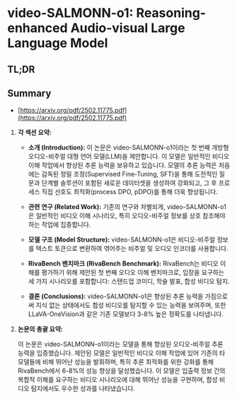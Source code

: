 # video-SALMONN-o1: Reasoning-enhanced Audio-visual Large Language Model
## TL;DR
## Summary
- [https://arxiv.org/pdf/2502.11775.pdf](https://arxiv.org/pdf/2502.11775.pdf)

1. **각 섹션 요약:**

   - **소개 (Introduction):** 이 논문은 video-SALMONN-o1이라는 첫 번째 개방형 오디오-비주얼 대형 언어 모델(LLM)을 제안합니다. 이 모델은 일반적인 비디오 이해 작업에서 향상된 추론 능력을 보유하고 있습니다. 모델의 추론 능력은 처음에는 감독된 정밀 조정(Supervised Fine-Tuning, SFT)을 통해 도전적인 질문과 단계별 솔루션이 포함된 새로운 데이터셋을 생성하여 강화되고, 그 후 프로세스 직접 선호도 최적화(process DPO, pDPO)를 통해 더욱 향상됩니다.

   - **관련 연구 (Related Work):** 기존의 연구와 차별되게, video-SALMONN-o1은 일반적인 비디오 이해 시나리오, 특히 오디오-비주얼 정보를 상호 참조해야 하는 작업에 집중합니다.

   - **모델 구조 (Model Structure):** video-SALMONN-o1은 비디오-비주얼 정보를 텍스트 토큰으로 변환하여 엮어주는 비주얼 및 오디오 인코더를 사용합니다.

   - **RivaBench 벤치마크 (RivaBench Benchmark):** RivaBench는 비디오 이해를 평가하기 위해 제안된 첫 번째 오디오 이해 벤치마크로, 입장을 요구하는 세 가지 시나리오를 포함합니다: 스탠드업 코미디, 학술 발표, 합성 비디오 탐지.

   - **결론 (Conclusions):** video-SALMONN-o1은 향상된 추론 능력을 가짐으로써 지식 없는 상태에서도 합성 비디오를 탐지할 수 있는 능력을 보여주며, 또한 LLaVA-OneVision과 같은 기존 모델보다 3-8% 높은 정확도를 나타냅니다.

2. **논문의 총괄 요약:**

   이 논문은 video-SALMONN-o1이라는 모델을 통해 향상된 오디오-비주얼 추론 능력을 입증했습니다. 제안된 모델은 일반적인 비디오 이해 작업에 있어 기존의 타 모델들에 비해 뛰어난 성능을 발휘하며, 특히 추론 최적화를 위한 강화를 통해 RivaBench에서 6-8%의 성능 향상을 달성했습니다. 이 모델은 입출력 정보 간의 복합적 이해를 요구하는 비디오 시나리오에 대해 뛰어난 성능을 구현하며, 합성 비디오 탐지에서도 우수한 성과를 나타냈습니다.